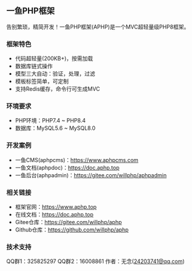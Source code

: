 ## 一鱼PHP框架

告别繁琐，精简开发！一鱼PHP框架(APHP)是一个MVC超轻量级PHP8框架。

### 框架特色

- 代码超轻量(200KB+)，按需加载
- 数据库链式操作
- 模型三大自动：验证，处理，过滤
- 模板标签简单，可定制
- 支持Redis缓存，命令行可生成MVC

### 环境要求

- PHP环境：PHP7.4 ~ PHP8.4
- 数据库：MySQL5.6 ~ MySQL8.0

### 开发案例

- 一鱼CMS(aphpcms)：https://www.aphpcms.com 
- 一鱼文档(aphpdoc)：https://doc.aphp.top  
- 一鱼后台(aphpadmin)：https://gitee.com/willphp/aphpadmin

### 相关链接

- 框架官网：https://www.aphp.top
- 在线文档：https://doc.aphp.top  
- Gitee仓库：https://gitee.com/willphp/aphp
- Github仓库：https://github.com/willphp/aphp

### 技术支持

QQ群1：325825297 QQ群2：16008861 作者：无念(24203741@qq.com) 
